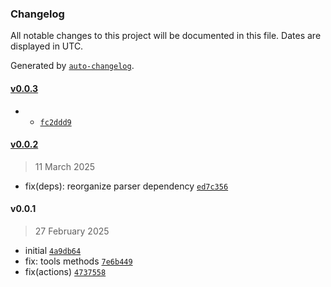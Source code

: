 ### Changelog

All notable changes to this project will be documented in this file. Dates are displayed in UTC.

Generated by [`auto-changelog`](https://github.com/CookPete/auto-changelog).

#### [v0.0.3](https://github.com/wmakeev/simplex/compare/v0.0.2...v0.0.3)

- + [`fc2ddd9`](https://github.com/wmakeev/simplex/commit/fc2ddd9ade12739ae9dc330e2b91990b59b7e060)

#### [v0.0.2](https://github.com/wmakeev/simplex/compare/v0.0.1...v0.0.2)

> 11 March 2025

- fix(deps): reorganize parser dependency [`ed7c356`](https://github.com/wmakeev/simplex/commit/ed7c3569649d9d00b3bd2d408a63e72baf18f31d)

#### v0.0.1

> 27 February 2025

- initial [`4a9db64`](https://github.com/wmakeev/simplex/commit/4a9db646ac8c86b621729cb137394301970f5563)
- fix: tools methods [`7e6b449`](https://github.com/wmakeev/simplex/commit/7e6b4497a25288092009fd07728da0494d7983cd)
- fix(actions) [`4737558`](https://github.com/wmakeev/simplex/commit/4737558808d68216ced2aa0da4fd079acffa6a1a)
